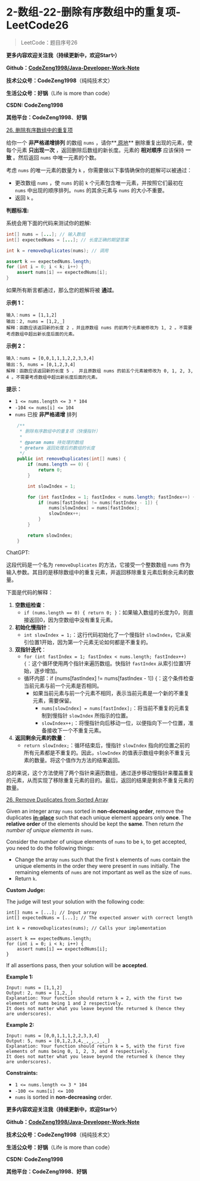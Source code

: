 # 2-数组-22-删除有序数组中的重复项-LeetCode26

> LeetCode：题目序号26



**更多内容欢迎关注我（持续更新中，欢迎Star✨）**

**Github：[CodeZeng1998/Java-Developer-Work-Note](https://github.com/CodeZeng1998/Java-Developer-Work-Note)**

**技术公众号：CodeZeng1998**（纯纯技术文）

**生活公众号：好锅**（Life is more than code）

**CSDN: CodeZeng1998**

**其他平台：CodeZeng1998**、**好锅**





[26. 删除有序数组中的重复项](https://leetcode.cn/problems/remove-duplicates-from-sorted-array/)

给你一个 **非严格递增排列** 的数组 `nums` ，请你**[ 原地](http://baike.baidu.com/item/原地算法)** 删除重复出现的元素，使每个元素 **只出现一次** ，返回删除后数组的新长度。元素的 **相对顺序** 应该保持 **一致** 。然后返回 `nums` 中唯一元素的个数。

考虑 `nums` 的唯一元素的数量为 `k` ，你需要做以下事情确保你的题解可以被通过：

- 更改数组 `nums` ，使 `nums` 的前 `k` 个元素包含唯一元素，并按照它们最初在 `nums` 中出现的顺序排列。`nums` 的其余元素与 `nums` 的大小不重要。
- 返回 `k` 。

**判题标准:**

系统会用下面的代码来测试你的题解:

```java
int[] nums = [...]; // 输入数组
int[] expectedNums = [...]; // 长度正确的期望答案

int k = removeDuplicates(nums); // 调用

assert k == expectedNums.length;
for (int i = 0; i < k; i++) {
    assert nums[i] == expectedNums[i];
}
```

如果所有断言都通过，那么您的题解将被 **通过**。

 

**示例 1：**

```
输入：nums = [1,1,2]
输出：2, nums = [1,2,_]
解释：函数应该返回新的长度 2 ，并且原数组 nums 的前两个元素被修改为 1, 2 。不需要考虑数组中超出新长度后面的元素。
```

**示例 2：**

```
输入：nums = [0,0,1,1,1,2,2,3,3,4]
输出：5, nums = [0,1,2,3,4]
解释：函数应该返回新的长度 5 ， 并且原数组 nums 的前五个元素被修改为 0, 1, 2, 3, 4 。不需要考虑数组中超出新长度后面的元素。
```

 

**提示：**

- `1 <= nums.length <= 3 * 104`
- `-104 <= nums[i] <= 104`
- `nums` 已按 **非严格递增** 排列





```java
    /**
     * 删除有序数组中的重复项（快慢指针）
     *
     * @param nums 待处理的数组
     * @return 返回处理后的数组的长度
     */
    public int removeDuplicates(int[] nums) {
        if (nums.length == 0) {
            return 0;
        }

        int slowIndex = 1;

        for (int fastIndex = 1; fastIndex < nums.length; fastIndex++) {
            if (nums[fastIndex] != nums[fastIndex - 1]) {
                nums[slowIndex] = nums[fastIndex];
                slowIndex++;
            }
        }

        return slowIndex;
    }
```



ChatGPT:

这段代码是一个名为 `removeDuplicates` 的方法，它接受一个整数数组 `nums` 作为输入参数。其目的是移除数组中的重复元素，并返回移除重复元素后剩余元素的数量。

下面是代码的解释：

1. **空数组检查**：
   - `if (nums.length == 0) { return 0; }`：如果输入数组的长度为0，则直接返回0，因为空数组中没有重复元素。
2. **初始化慢指针**：
   - `int slowIndex = 1;`：这行代码初始化了一个慢指针 `slowIndex`，它从索引位置1开始，因为第一个元素无论如何都是不重复的。
3. **双指针迭代**：
   - `for (int fastIndex = 1; fastIndex < nums.length; fastIndex++) {`：这个循环使用两个指针来遍历数组。快指针 `fastIndex` 从索引位置1开始，逐步增加。
   - 循环内部：if (nums[fastIndex] != nums[fastIndex - 1]) {：这个条件检查当前元素与前一个元素是否相同。
     - 如果当前元素与前一个元素不相同，表示当前元素是一个新的不重复元素，需要保留。
       - `nums[slowIndex] = nums[fastIndex];`：将当前不重复的元素复制到慢指针 `slowIndex` 所指示的位置。
       - `slowIndex++;`：将慢指针向后移动一位，以便指向下一个位置，准备接收下一个不重复元素。
4. **返回剩余元素的数量**：
   - `return slowIndex;`：循环结束后，慢指针 `slowIndex` 指向的位置之前的所有元素都是不重复的。因此，`slowIndex` 的值表示数组中剩余不重复元素的数量。将这个值作为方法的结果返回。

总的来说，这个方法使用了两个指针来遍历数组，通过逐步移动慢指针来覆盖重复的元素，从而实现了移除重复元素的目的。最后，返回的结果是剩余不重复元素的数量。







[26. Remove Duplicates from Sorted Array](https://leetcode.cn/problems/remove-duplicates-from-sorted-array/)

Given an integer array `nums` sorted in **non-decreasing order**, remove the duplicates [**in-place**](https://en.wikipedia.org/wiki/In-place_algorithm) such that each unique element appears only **once**. The **relative order** of the elements should be kept the **same**. Then return *the number of unique elements in* `nums`.

Consider the number of unique elements of `nums` to be `k`, to get accepted, you need to do the following things:

- Change the array `nums` such that the first `k` elements of `nums` contain the unique elements in the order they were present in `nums` initially. The remaining elements of `nums` are not important as well as the size of `nums`.
- Return `k`.

**Custom Judge:**

The judge will test your solution with the following code:

```
int[] nums = [...]; // Input array
int[] expectedNums = [...]; // The expected answer with correct length

int k = removeDuplicates(nums); // Calls your implementation

assert k == expectedNums.length;
for (int i = 0; i < k; i++) {
    assert nums[i] == expectedNums[i];
}
```

If all assertions pass, then your solution will be **accepted**.

 

**Example 1:**

```
Input: nums = [1,1,2]
Output: 2, nums = [1,2,_]
Explanation: Your function should return k = 2, with the first two elements of nums being 1 and 2 respectively.
It does not matter what you leave beyond the returned k (hence they are underscores).
```

**Example 2:**

```
Input: nums = [0,0,1,1,1,2,2,3,3,4]
Output: 5, nums = [0,1,2,3,4,_,_,_,_,_]
Explanation: Your function should return k = 5, with the first five elements of nums being 0, 1, 2, 3, and 4 respectively.
It does not matter what you leave beyond the returned k (hence they are underscores).
```

 

**Constraints:**

- `1 <= nums.length <= 3 * 104`
- `-100 <= nums[i] <= 100`
- `nums` is sorted in **non-decreasing** order.





**更多内容欢迎关注我（持续更新中，欢迎Star✨）**

**Github：[CodeZeng1998/Java-Developer-Work-Note](https://github.com/CodeZeng1998/Java-Developer-Work-Note)**

**技术公众号：CodeZeng1998**（纯纯技术文）

**生活公众号：好锅**（Life is more than code）

**CSDN: CodeZeng1998**

**其他平台：CodeZeng1998**、**好锅**
